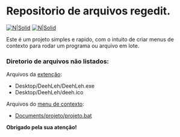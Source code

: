 # Repositorio de arquivos regedit.

[![N|Solid](https://cdn.discordapp.com/attachments/631607183301148672/724397007170568313/paypal.png)](https://www.paypal.com/cgi-bin/webscr?cmd=_donations&business=fabinhoec2210@gmail.com&item_name=F%C3%A1bio&currency_code=BRL)  [![N|Solid](https://cdn.discordapp.com/attachments/631607183301148672/724397005543178270/picpay.png)](https://app.picpay.com/user/smuu)

Este é um projeto simples e rapido, com o intuito de criar menus de contexto para rodar um programa ou arquivo em lote.

### Diretorio de arquivos não listados:
Arquivos da [extenção](/extenção/extensão%20completa.reg):
- Desktop/DeehLeh/DeehLeh.exe
- Desktop/DeehLeh/deeh.ico

Arquivos do [menu de contexto](/Listagem%20de%20Projeto):
- [Documents/projeto/projeto.bat](/Listagem%20de%20Projeto/projeto.bat)

**Obrigado pela sua atenção!**
